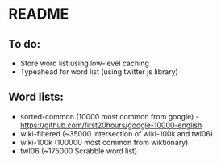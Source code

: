 # README

## To do:

* Store word list using low-level caching
* Typeahead for word list (using twitter js library)

## Word lists:

* sorted-common (10000 most common from google) - https://github.com/first20hours/google-10000-english
* wiki-filtered (~35000 intersection of wiki-100k and twl06)
* wiki-100k (100000 most common from wiktionary)
* twl06 (~175000 Scrabble word list)

